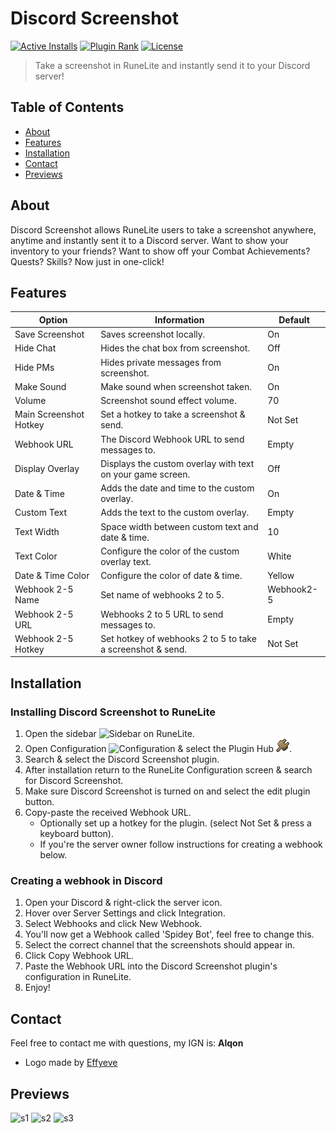 # Discord Screenshot

[![Active Installs](http://img.shields.io/endpoint?url=https://i.pluginhub.info/shields/installs/plugin/discord-screenshot)](https://runelite.net/plugin-hub/Alqon)
[![Plugin Rank](http://img.shields.io/endpoint?url=https://i.pluginhub.info/shields/rank/plugin/discord-screenshot)](https://runelite.net/plugin-hub)
[![License](https://img.shields.io/github/license/dave-kramer/discord-screenshot)](https://github.com/dave-kramer/discord-screenshot/blob/main/LICENSE)

> Take a screenshot in RuneLite and instantly send it to your Discord server!

## Table of Contents

- [About](#About)
- [Features](#features)
- [Installation](#installation)
- [Contact](#contact)
- [Previews](#previews)

## About

Discord Screenshot allows RuneLite users to take a screenshot anywhere, anytime and instantly sent it to a Discord server.
Want to show your inventory to your friends? Want to show off your Combat Achievements? Quests? Skills? Now just in one-click!

## Features
| Option                 | Information                                                | Default    |
|------------------------|------------------------------------------------------------|------------|
| Save Screenshot        | Saves screenshot locally.                                  | On         |
| Hide Chat              | Hides the chat box from screenshot.                        | Off        |
| Hide PMs               | Hides private messages from screenshot.                    | On         |
| Make Sound             | Make sound when screenshot taken.                          | On         |
| Volume                 | Screenshot sound effect volume.                            | 70         |
| Main Screenshot Hotkey | Set a hotkey to take a screenshot & send.                  | Not Set    |
| Webhook URL            | The Discord Webhook URL to send messages to.               | Empty      |
| Display Overlay        | Displays the custom overlay with text on your game screen. | Off        |
| Date & Time            | Adds the date and time to the custom overlay.              | On         |
| Custom Text            | Adds the text to the custom overlay.                       | Empty      |
| Text Width             | Space width between custom text and date & time.           | 10         |
| Text Color             | Configure the color of the custom overlay text.            | White      |
| Date & Time Color      | Configure the color of date & time.                        | Yellow     |
| Webhook 2-5 Name       | Set name of webhooks 2 to 5.                               | Webhook2-5 |
| Webhook 2-5 URL        | Webhooks 2 to 5 URL to send messages to.                   | Empty      |
| Webhook 2-5 Hotkey     | Set hotkey of webhooks 2 to 5 to take a screenshot & send. | Not Set    |


## Installation
### Installing Discord Screenshot to RuneLite
1. Open the sidebar ![Sidebar](https://github.com/runelite/runelite/blob/master/runelite-client/src/main/resources/util/arrow_right.png?raw=true) on RuneLite.
2. Open Configuration ![Configuration](https://github.com/runelite/runelite/blob/master/runelite-client/src/main/resources/net/runelite/client/plugins/config/config_icon.png?raw=true) & select the Plugin Hub ![Plugin Hub](https://github.com/runelite/runelite/blob/master/runelite-client/src/main/resources/net/runelite/client/plugins/config/plugin_hub_icon.png?raw=true).
3. Search & select the Discord Screenshot plugin.
4. After installation return to the RuneLite Configuration screen & search for Discord Screenshot.
5. Make sure Discord Screenshot is turned on and select the edit plugin button.
6. Copy-paste the received Webhook URL.
   - Optionally set up a hotkey for the plugin. (select Not Set & press a keyboard button).
   - If you're the server owner follow instructions for creating a webhook below.

### Creating a webhook in Discord
1. Open your Discord & right-click the server icon.
2. Hover over Server Settings and click Integration.
3. Select Webhooks and click New Webhook.
4. You'll now get a Webhook called 'Spidey Bot', feel free to change this.
5. Select the correct channel that the screenshots should appear in.
6. Click Copy Webhook URL.
7. Paste the Webhook URL into the Discord Screenshot plugin's configuration in RuneLite.
8. Enjoy!

## Contact
Feel free to contact me with questions, my IGN is: **Alqon**
- Logo made by [Effyeve](https://instagram.com/effyevee)

## Previews
![s1](https://i.imgur.com/98uHkd6.png)
![s2](https://i.imgur.com/YYNiQQl.png)
![s3](https://i.imgur.com/FXzDb3X.png)
